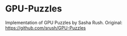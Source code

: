 # GPU-Puzzles

Implementation of GPU Puzzles by Sasha Rush. 
Original: https://github.com/srush/GPU-Puzzles

